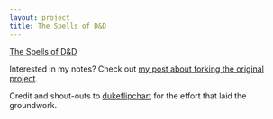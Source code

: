 ```yaml
---
layout: project
title: The Spells of D&D
---
```


[The Spells of D&D](/dndspells/)

Interested in my notes? Check out [my post about forking the original project](/2019/09/02/Labor-Day.html).

Credit and shout-outs to [dukeflipchart](http://github.com/dukeflipchart) for the effort that laid the groundwork.